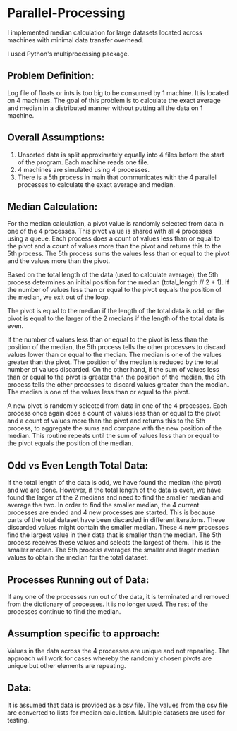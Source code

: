 # Parallel-Processing
I implemented median calculation for large datasets located across machines with minimal data transfer overhead.

I used Python's multiprocessing package.

## Problem Definition:
Log file of floats or ints is too big to be consumed by 1 machine. It is located on 4 machines. The goal of this problem is to calculate the exact average and median in a distributed manner without putting all the data on 1 machine.

## Overall Assumptions:
1) Unsorted data is split approximately equally into 4 files before the start of the program. Each machine reads one file.
2) 4 machines are simulated using 4 processes.
3) There is a 5th process in main that communicates with the 4 parallel processes to calculate the exact average and median.

## Median Calculation:

For the median calculation, a pivot value is randomly selected from data in one of the 4 processes. This pivot value is shared with all 4 processes using a queue. Each process does a count of values less than or equal to the pivot and a count of values more than the pivot and returns this to the 5th process. The 5th process sums the values less than or equal to the pivot and the values more than the pivot.

Based on the total length of the data (used to calculate average), the 5th process determines an initial position for the median (total_length // 2 + 1). If the number of values less than or equal to the pivot equals the position of the median, we exit out of the loop.

The pivot is equal to the median if the length of the total data is odd, or the pivot is equal to the larger of the 2 medians if the length of the total data is even.

If the number of values less than or equal to the pivot is less than the position of the median, the 5th process tells the other processes to discard values lower than or equal to the median. The median is one of the values greater than the pivot. The position of the median is reduced by the total number of values discarded.
On the other hand, if the sum of values less than or equal to the pivot is greater than the position of the median, the 5th process tells the other processes to discard values greater than the median. The median is one of the values less than or equal to the pivot.

A new pivot is randomly selected from data in one of the 4 processes. Each process once again does a count of values less than or equal to the pivot and a count of values more than the pivot and returns this to the 5th process, to aggregate the sums and compare with the new position of the median. This routine repeats until the sum of values less than or equal to the pivot equals the position of the median.

## Odd vs Even Length Total Data:

If the total length of the data is odd, we have found the median (the pivot) and we are done. However, if the total length of the data is even, we have found the larger of the 2 medians and need to find the smaller median and average the two.
In order to find the smaller median, the 4 current processes are ended and 4 new processes are started. This is because parts of the total dataset have been discarded in different iterations. These discarded values might contain the smaller median. These 4 new processes find the largest value in their data that is smaller than the median. The 5th process receives these values and selects the largest of them. This is the smaller median. The 5th process averages the smaller and larger median values to obtain the median for the total dataset.

## Processes Running out of Data:

If any one of the processes run out of the data, it is terminated and removed from the dictionary of processes. It is no longer used. The rest of the processes continue to find the median.

## Assumption specific to approach:

Values in the data across the 4 processes are ​unique and not repeating​. The
approach will work for cases whereby the randomly chosen pivots are unique but other elements are repeating.

## Data:

It is assumed that data is provided as a csv file. The values from the csv file are converted to lists for median calculation. Multiple datasets are used for testing.
